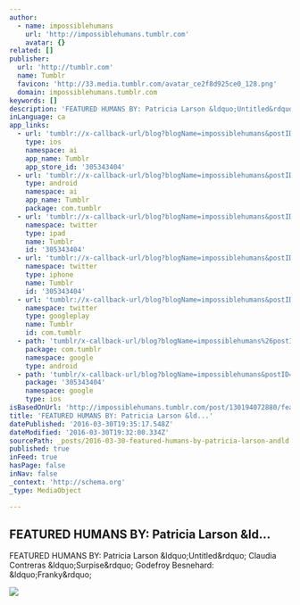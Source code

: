 ```yaml
---
author:
  - name: impossiblehumans
    url: 'http://impossiblehumans.tumblr.com'
    avatar: {}
related: []
publisher:
  url: 'http://tumblr.com'
  name: Tumblr
  favicon: 'http://33.media.tumblr.com/avatar_ce2f8d925ce0_128.png'
  domain: impossiblehumans.tumblr.com
keywords: []
description: 'FEATURED HUMANS BY: Patricia Larson &ldquo;Untitled&rdquo; Claudia Contreras &ldquo;Surpise&rdquo; Godefroy Besnehard: &ldquo;Franky&rdquo;'
inLanguage: ca
app_links:
  - url: 'tumblr://x-callback-url/blog?blogName=impossiblehumans&postID=130194072880'
    type: ios
    namespace: ai
    app_name: Tumblr
    app_store_id: '305343404'
  - url: 'tumblr://x-callback-url/blog?blogName=impossiblehumans&postID=130194072880'
    type: android
    namespace: ai
    app_name: Tumblr
    package: com.tumblr
  - url: 'tumblr://x-callback-url/blog?blogName=impossiblehumans&postID=130194072880&referrer=twitter-cards'
    namespace: twitter
    type: ipad
    name: Tumblr
    id: '305343404'
  - url: 'tumblr://x-callback-url/blog?blogName=impossiblehumans&postID=130194072880&referrer=twitter-cards'
    namespace: twitter
    type: iphone
    name: Tumblr
    id: '305343404'
  - url: 'tumblr://x-callback-url/blog?blogName=impossiblehumans&postID=130194072880&referrer=twitter-cards'
    namespace: twitter
    type: googleplay
    name: Tumblr
    id: com.tumblr
  - path: 'tumblr/x-callback-url/blog?blogName=impossiblehumans%26postID=130194072880'
    package: com.tumblr
    namespace: google
    type: android
  - path: 'tumblr/x-callback-url/blog?blogName=impossiblehumans&postID=130194072880'
    package: '305343404'
    namespace: google
    type: ios
isBasedOnUrl: 'http://impossiblehumans.tumblr.com/post/130194072880/featured-humans-by-patricia-larson-untitled'
title: 'FEATURED HUMANS BY: Patricia Larson &ld...'
datePublished: '2016-03-30T19:35:17.548Z'
dateModified: '2016-03-30T19:32:00.334Z'
sourcePath: _posts/2016-03-30-featured-humans-by-patricia-larson-andld.md
published: true
inFeed: true
hasPage: false
inNav: false
_context: 'http://schema.org'
_type: MediaObject

---
```

<article style=""><h1>FEATURED HUMANS BY: Patricia Larson &amp;ld...</h1><p>FEATURED HUMANS BY: Patricia Larson &amp;ldquo;Untitled&amp;rdquo; Claudia Contreras &amp;ldquo;Surpise&amp;rdquo; Godefroy Besnehard: &amp;ldquo;Franky&amp;rdquo;</p><img src="http://36.media.tumblr.com/1760cc94b3e39f06ad09efbbbc6a5074/tumblr_nvhklrap0H1uf13h7o2_1280.jpg" /></article>